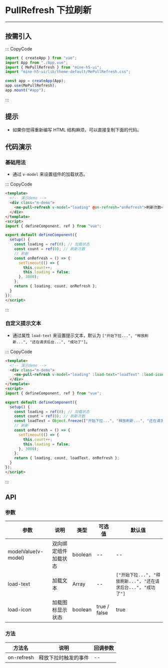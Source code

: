 # PullRefresh 下拉刷新

---

## 按需引入

::: CopyCode

```JavaScript
import { createApp } from "vue";
import App from "./App.vue";
import { MePullRefresh } from "mine-h5-ui";
import "mine-h5-ui/lib/theme-default/MePullRefresh.css";

const app = createApp(App);
app.use(MePullRefresh);
app.mount("#app");
```

:::

## 提示

- 如果你觉得重新编写 HTML 结构麻烦，可以直接复制下面的代码。

## 代码演示

### 基础用法

- 通过 `v-model` 来设置组件的加载状态。

::: CopyCode

```HTML
<template>
  <!-- 演示demo -->
  <div class="m-demo">
    <me-pull-refresh v-model="loading" @on-refresh="onRefresh">刷新次数<template v-text="count"></template></me-pull-refresh>
  </div>
</template>
<script>
import { defineComponent, ref } from "vue";

export default defineComponent({
  setup() {
    const loading = ref(0); // 加载状态
    const count = ref(0); // 刷新次数
    // 刷新
    const onRefresh = () => {
      setTimeout(() => {
        this.count++;
        this.loading = false;
      }, 3000);
    };
    return { loading, count, onRefresh };
  }
});
</script>
```

:::

### 自定义提示文本

- 通过属性 `load-text` 来设置提示文本，默认为 `["开始下拉...", "释放刷新...", "还在请求后台...", "成功了"]`。

::: CopyCode

```HTML
<template>
  <!-- 演示demo -->
  <div class="m-demo">
    <me-pull-refresh v-model="loading" :load-text="loadText" :load-icon="false" @on-refresh="onRefresh">刷新次数<template v-text="count"></template></me-pull-refresh>
  </div>
</template>
<script>
import { defineComponent, ref } from "vue";

export default defineComponent({
  setup() {
    const loading = ref(0); // 加载状态
    const count = ref(0); // 刷新次数
    const loadText = Object.freeze(["开始下拉...", "释放刷新...", "还在请求后台...", "成功了"]); // 自定义加载文本
    // 刷新
    const onRefresh = () => {
      setTimeout(() => {
        this.count++;
        this.loading = false;
      }, 3000);
    };
    return { loading, count, loadText, onRefresh };
  }
});
</script>
```

:::

## API

### 参数

| 参数                | 说明                 | 类型    | 可选值       | 默认值                                                        |
| ------------------- | -------------------- | ------- | ------------ | ------------------------------------------------------------- |
| modelValue(v-model) | 双向绑定组件加载状态 | boolean | --           | --                                                            |
| load-text           | 加载文本             | Array   | --           | `["开始下拉...", "释放刷新...", "还在请求后台...", "成功了"]` |
| load-icon           | 加载图标显示状态     | boolean | true / false | true                                                          |

### 方法

| 方法名     | 说明                 | 回调参数 |
| ---------- | -------------------- | -------- |
| on-refresh | 释放下拉时触发的事件 | --       |
